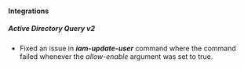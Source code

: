 
#### Integrations
##### Active Directory Query v2
- Fixed an issue in ***iam-update-user*** command where the command failed whenever the *allow-enable* argument was set to true.
